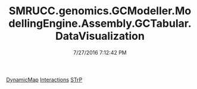 ﻿---
title: SMRUCC.genomics.GCModeller.ModellingEngine.Assembly.GCTabular.DataVisualization
date: 7/27/2016 7:12:42 PM
---

[DynamicMap](T-SMRUCC.genomics.GCModeller.ModellingEngine.Assembly.GCTabular.DataVisualization.DynamicMap.html)
[Interactions](T-SMRUCC.genomics.GCModeller.ModellingEngine.Assembly.GCTabular.DataVisualization.Interactions.html)
[STrP](T-SMRUCC.genomics.GCModeller.ModellingEngine.Assembly.GCTabular.DataVisualization.STrP.html)

